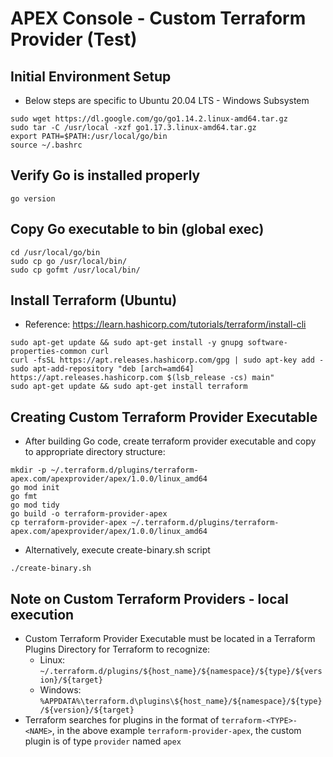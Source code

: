 # APEX Console - Custom Terraform Provider (Test)

## Initial Environment Setup

- Below steps are specific to Ubuntu 20.04 LTS - Windows Subsystem

```
sudo wget https://dl.google.com/go/go1.14.2.linux-amd64.tar.gz
sudo tar -C /usr/local -xzf go1.17.3.linux-amd64.tar.gz
export PATH=$PATH:/usr/local/go/bin
source ~/.bashrc
```
## Verify Go is installed properly
```
go version
```
## Copy Go executable to bin (global exec)
```
cd /usr/local/go/bin
sudo cp go /usr/local/bin/
sudo cp gofmt /usr/local/bin/
```

## Install Terraform (Ubuntu)
- Reference: https://learn.hashicorp.com/tutorials/terraform/install-cli
```
sudo apt-get update && sudo apt-get install -y gnupg software-properties-common curl
curl -fsSL https://apt.releases.hashicorp.com/gpg | sudo apt-key add -
sudo apt-add-repository "deb [arch=amd64] https://apt.releases.hashicorp.com $(lsb_release -cs) main"
sudo apt-get update && sudo apt-get install terraform
```

## Creating Custom Terraform Provider Executable
- After building Go code, create terraform provider executable and copy to appropriate directory structure:
```
mkdir -p ~/.terraform.d/plugins/terraform-apex.com/apexprovider/apex/1.0.0/linux_amd64
go mod init
go fmt
go mod tidy
go build -o terraform-provider-apex
cp terraform-provider-apex ~/.terraform.d/plugins/terraform-apex.com/apexprovider/apex/1.0.0/linux_amd64
```
- Alternatively, execute create-binary.sh script
```
./create-binary.sh
```

## Note on Custom Terraform Providers - local execution
- Custom Terraform Provider Executable must be located in a Terraform Plugins Directory for Terraform to recognize:
    - Linux: `~/.terraform.d/plugins/${host_name}/${namespace}/${type}/${version}/${target}`
    - Windows: `%APPDATA%\terraform.d\plugins\${host_name}/${namespace}/${type}/${version}/${target}`
- Terraform searches for plugins in the format of `terraform-<TYPE>-<NAME>`, in the above example `terraform-provider-apex`, the custom plugin is of type `provider` named `apex`

